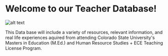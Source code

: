 <h1> Welcome to our Teacher Database! </h1>


![alt text](/Extra-Resources/Photos/Kindergarten-Classroom_3-768x511+(1).jpg?raw=true)

This Data base will include a variety of resources, relevant information, and real life experiences aquired from attending Colorado State University's Masters in Education (M.Ed.) and Human Resource Studies + ECE Teaching License Program. 
